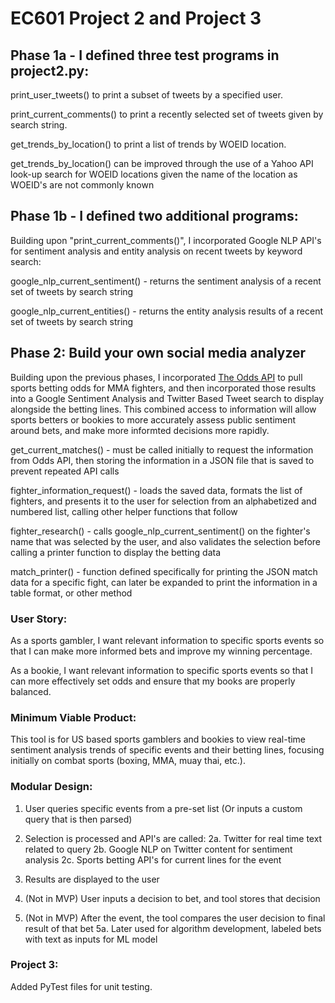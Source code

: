 # EC601 Project 2 and Project 3

## Phase 1a - I defined three test programs in project2.py:

print_user_tweets() to print a subset of tweets by a specified user.

print_current_comments() to print a recently selected set of tweets given by search string.

get_trends_by_location() to print a list of trends by WOEID location.

get_trends_by_location() can be improved through the use of a Yahoo API look-up search for WOEID locations given the name of the location as WOEID's are not commonly known

## Phase 1b - I defined two additional programs:

Building upon "print_current_comments()", I incorporated Google NLP API's for sentiment analysis and entity analysis on recent tweets by keyword search:

google_nlp_current_sentiment() - returns the sentiment analysis of a recent set of tweets by search string

google_nlp_current_entities() - returns the entity analysis results of a recent set of tweets by search string


## Phase 2:  Build your own social media analyzer

Building upon the previous phases, I incorporated [The Odds API](https://the-odds-api.com/liveapi/guides/v4/#overview) to pull sports betting odds for MMA fighters, and then incorporated those results into a Google Sentiment Analysis and Twitter Based Tweet search to display alongside the betting lines. This combined access to information will allow sports betters or bookies to more accurately assess public sentiment around bets, and make more informted decisions more rapidly.

get_current_matches() - must be called initially to request the information from Odds API, then storing the information in a JSON file that is saved to prevent repeated API calls

fighter_information_request() - loads the saved data, formats the list of fighters, and presents it to the user for selection from an alphabetized and numbered list, calling other helper functions that follow

fighter_research() - calls google_nlp_current_sentiment() on the fighter's name that was selected by the user, and also validates the selection before calling a printer function to display the betting data

match_printer() - function defined specifically for printing the JSON match data for a specific fight, can later be expanded to print the information in a table format, or other method

### User Story:

As a sports gambler, I want relevant information to specific sports events so that I can make more informed bets and improve my winning percentage.

As a bookie, I want relevant information to specific sports events so that I can more effectively set odds and ensure that my books are properly balanced.


### Minimum Viable Product:

This tool is for US based sports gamblers and bookies to view real-time sentiment analysis trends of specific events and their betting lines, focusing initially on combat sports (boxing, MMA, muay thai, etc.).


### Modular Design:

1. User queries specific events from a pre-set list (Or inputs a custom query that is then parsed)

2. Selection is processed and API's are called:
	2a. Twitter for real time text related to query
	2b. Google NLP on Twitter content for sentiment analysis
	2c. Sports betting API's for current lines for the event

3. Results are displayed to the user 

4. (Not in MVP) User inputs a decision to bet, and tool stores that decision

5. (Not in MVP) After the event, the tool compares the user decision to final result of that bet
	5a. Later used for algorithm development, labeled bets with text as inputs for ML model
	
	
### Project 3:

Added PyTest files for unit testing.

